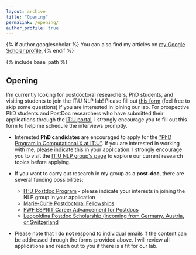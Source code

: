 ```yaml
---
layout: archive
title: "Opening"
permalink: /opening/
author_profile: true
---
```


{% if author.googlescholar %}
  You can also find my articles on <u><a href="{{author.googlescholar}}">my Google Scholar profile</a>.</u>
{% endif %}

{% include base_path %}

## Opening

I'm currently looking for postdoctoral researchers, PhD students, and visiting students to join the IT:U NLP lab! Please fill out [this form](https://docs.google.com/forms/d/e/1FAIpQLSfVnllFyucGh7IdlUMiz_R7Q4IUucIQqzlyC7KB9Vs7CnDPVQ/viewform) (feel free to skip some questions) if you are interested in joining our lab. For prospective PhD students and PostDoc researchers who have submitted their applications through the [IT:U portal](https://it-u.at/en/research/research-groups/natural-language-processing), I strongly encourage you to fill out this form to help me schedule the interviews promptly.

- Interested **PhD candidates** are encouraged to apply for the ["PhD Program in Computational X at IT:U"](https://it-u.at/en/study-program/doctoral-school/phd-computational-x/). If you are interested in working with me, please indicate this in your application. I strongly encourage you to visit the [IT:U NLP group's page](https://it-u.at/en/research/research-groups/natural-language-processing/) to explore our current research topics before applying.

- If you want to carry out research in my group as a **post-doc**, there are several funding possibilities:
  - [IT:U Postdoc Program](https://it-u.at/en/research/research-groups/natural-language-processing/) - please indicate your interests in joining the NLP group in your application
  - [Marie-Curie Postdoctoral Fellowships](https://ec.europa.eu/research/mariecurieactions/)
  - [FWF ESPRIT Career Advancement for Postdocs](https://www.fwf.ac.at/en/research-funding/fwf-programmes/esprit-programme)
  - [Leopoldina Postdoc Scholarship (incoming from Germany, Austria, or Switzerland](https://www.leopoldina.org/en/funding/leopoldina-fellowship-programme/leopoldina-postdoc-scholarship/)
 
- Please note that I do **not** respond to individual emails if the content can be addressed through the forms provided above. I will review all applications and reach out to you if there is a fit for our lab.

